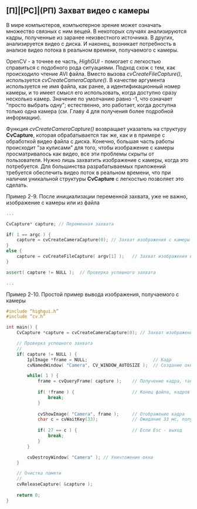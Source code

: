 ## [П]|[РС]|(РП) Захват видео с камеры

В мире компьютеров, компьютерное зрение может означать множество связных с ним вещей. В некоторых случаях анализируются кадры, полученные из заранее неизвестного источника. В других, анализируется видео с диска. И наконец, возникает потребность в анализе видео потока в реальном времени, получаемого с камеры.

OpenCV - а точнее ее часть, *HighGUI* - помогает с легкостью справиться с подобного рода ситуациями. Подход схож с тем, как происходило чтение AVI файла. Вместо вызова *cvCreateFileCapture()*, используется *cvCreateCameraCapture()*. В качестве аргумента используется не имя файла, как ранее, а идентификационный номер камеры, и то имеет смысл его использовать, когда доступно сразу несколько камер. Значение по умолчанию равно -1, что означает "просто выбрать одну"; естественно, это работает, когда доступна только одна камера (см. Главу 4 для получения более подробной информации).

Функция *cvCreateCameraCapture()* возвращает указатель на структуру **CvCapture**, которая обрабатывается так же, как и в примере с обработкой видео файла с диска. Конечно, большая часть работы происходит "за кулисами" для того, чтобы изображение с камеры просматривалось как видео, все эти проблемы скрыты от пользователя. Нужно лишь захватить изображение с камеры, когда это потребуется. Для большинства разрабатываемых приложений требуется обеспечить видео поток в реальном времени, что при наличии уникальной структуры **CvCapture** с легкостью позволяет это сделать.

Пример 2-9. После инициализации переменной захвата, уже не важно, изображение с камеры или из файла

```cpp
...

CvCapture* capture; // Переменная захвата

if( 1 == argc ) {
    capture = cvCreateCameraCapture(0);	// Захват изображения с камеры
} 
else {
    capture = cvCreateFileCapture( argv[1] );	// Захват изображения из файла
}

assert( capture != NULL );	// Проверка успешного захвата

...
```

Пример 2-10. Простой пример вывода изображения, получаемого с камеры

```cpp
#include “highgui.h”
#include “cv.h”

int main() {
    CvCapture *capture = cvCreateCameraCapture(0); // Захват изображения с камеры

    // Проверка успешного захвата
    // 
    if( capture != NULL ) {
        IplImage *frame = NULL;                         // Кадр
        cvNamedWindow( "Сamera", CV_WINDOW_AUTOSIZE );  // Создание окна

        while( 1 ) {
            frame = cvQueryFrame( capture );    // Получение кадра, так же как и из видео файла
            
            if( !frame ) {                      // Конец файла, кадров больше нет
                break;
            }
            
            cvShowImage( "Сamera", frame );     // Отображение кадра
            char c = cvWaitKey(33);             // Ожидание 33 мс, получение ASCII кода клавиши нажатой клавиши
            
            if( 27 == c ) {                     // Если Esc - выход
                break;
            }
        }

        cvDestroyWindow( "Camera" ); // Уничтожение окна
    }

    // Очистка памяти
    // 
    cvReleaseCapture( &capture );
    
    return 0;
}
```

